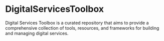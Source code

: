 # DigitalServicesToolbox
Digital Services Toolbox is a curated repository that aims to provide a comprehensive collection of tools, resources, and frameworks for building and managing digital services. 
